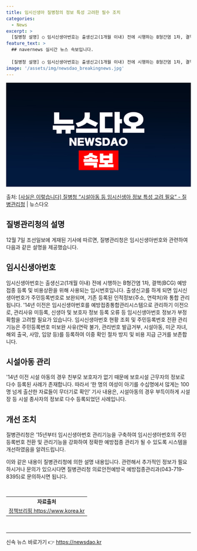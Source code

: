 ```yaml
---
title: 임시신생아 질병청의 정보 특성 고려한 필수 조치
categories:
  - News
excerpt: >
  [질병청 설명] ○ 임시신생아번호는 출생신고(1개월 이내) 전에 시행하는 B형간염 1차, 결핵(BCG) 예방…
feature_text: >
  ## navernews 실시간 뉴스 속보입니다.

  [질병청 설명] ○ 임시신생아번호는 출생신고(1개월 이내) 전에 시행하는 B형간염 1차, 결핵(BCG) 예방…
image: '/assets/img/newsdao_breakingnews.jpg'
---
```


![뉴스다오 속보](/assets/img/newsdao_breakingnews.jpg)

<p>출처: <a href="https://newsdao.kr/2772" rel="dofollow">[사실은 이렇습니다] 질병청 “시설아동 등 임시신생아 정보 특성 고려 필요” - 질병관리청</a> | 뉴스다오</p>

<h2 data-ke-size="size26">질병관리청의 설명</h2>
<p data-ke-size="size16">12월 7일 조선일보에 게재된 기사에 따르면, 질병관리청은 임시신생아번호와 관련하여 다음과 같은 설명을 제공했습니다.</p>

<h2><b>임시신생아번호</b></h2>
<p data-ke-size="size16">임시신생아번호는 출생신고(1개월 이내) 전에 시행하는 B형간염 1차, 결핵(BCG) 예방접종 등록 및 비용상환을 위해 사용되는 임시번호입니다. 출생신고를 하게 되면 임시신생아번호가 주민등록번호로 보완되며, 기존 등록된 인적정보(주소, 연락처)와 통합 관리됩니다. '14년 이전은 임시신생아번호를 예방접종통합관리시스템으로 관리하기 이전으로, 관리사유 미등록, 신생아 및 보호자 정보 등록 오류 등 임시신생아번호 정보가 부정확함을 고려할 필요가 있습니다. 임시신생아번호 현황 조회 및 주민등록번호 전환 관리 기능은 주민등록번호 미보완 사유(연락 불가, 관리번호 발급거부, 시설아동, 미군 자녀, 해외 출국, 사망, 입양 등)를 등록하여 이중 확인 절차 방지 및 비용 지급 근거를 보존합니다.</p>

<h2><b>시설아동 관리</b></h2>
<p data-ke-size="size16">'14년 이전 시설 아동의 경우 친부모 보호자가 없기 때문에 보호시설 근무자의 정보로 다수 등록된 사례가 존재합니다. 따라서 ‘한 명의 여성이 아기를 수십명에서 많게는 100명 넘게 출산한 자료들이 무더기로 확인’ 기사 내용은, 시설아동의 경우 부득이하게 시설장 등 시설 종사자의 정보로 다수 등록되었던 사례입니다.</p>

<h2><b>개선 조치</b></h2>
<p data-ke-size="size16">질병관리청은 ’15년부터 임시신생아번호 관리기능을 구축하여 임시신생아번호의 주민등록번호 전환 및 관리기능을 강화하여 정확한 예방접종 관리가 될 수 있도록 시스템을 개선하였음을 알려드립니다.</p>

<p data-ke-size="size16">이와 같은 내용이 질병관리청에 의한 설명 내용입니다. 관련해서 추가적인 정보가 필요하시거나 문의가 있으시다면 질병관리청 의료안전예방국 예방접종관리과(043-719-8395)로 문의하시면 됩니다.</p>
<p data-ke-size="size16">&nbsp;</p>
<table>
<tbody>
<tr>
<td style="text-align: center; height: 17px;"><b>자료출처</b></td>
</tr>
<tr>
<td style="text-align: center; height: 17px;"><a href="https://newsdao.kr/2772">정책브리핑 https://www.korea.kr</a></td>
</tr>
</tbody>
</table>
<p data-ke-size="size16">&nbsp;</p>
<hr> 

신속 뉴스 바로가기 👉 <a href="https://newsdao.kr" rel="dofollow">https://newsdao.kr</a>



